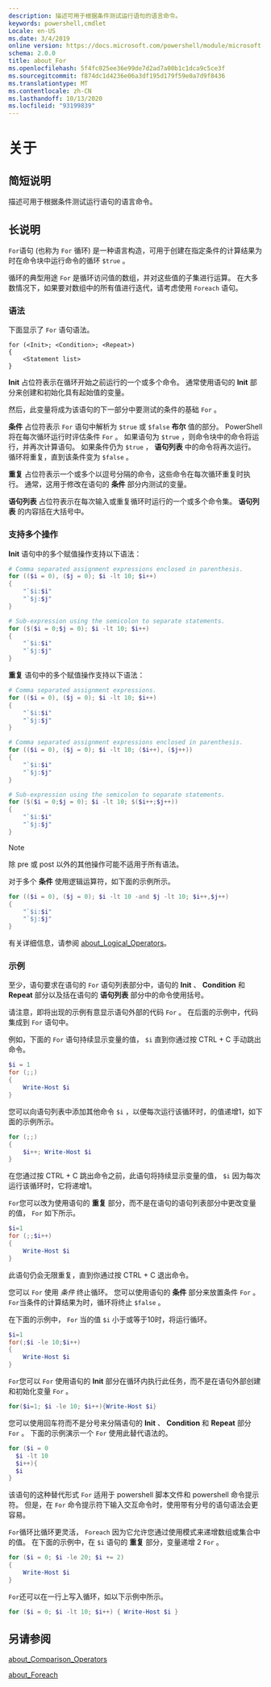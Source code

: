 ```yaml
---
description: 描述可用于根据条件测试运行语句的语言命令。
keywords: powershell,cmdlet
Locale: en-US
ms.date: 3/4/2019
online version: https://docs.microsoft.com/powershell/module/microsoft.powershell.core/about/about_for?view=powershell-6&WT.mc_id=ps-gethelp
schema: 2.0.0
title: about_For
ms.openlocfilehash: 5f4fc025ee36e99de7d2ad7a00b1c1dca9c5ce3f
ms.sourcegitcommit: f874dc1d4236e06a3df195d179f59e0a7d9f8436
ms.translationtype: MT
ms.contentlocale: zh-CN
ms.lasthandoff: 10/13/2020
ms.locfileid: "93199839"
---
```

# <a name="about-for"></a>关于

## <a name="short-description"></a>简短说明
描述可用于根据条件测试运行语句的语言命令。

## <a name="long-description"></a>长说明

`For`语句 (也称为 `For` 循环) 是一种语言构造，可用于创建在指定条件的计算结果为时在命令块中运行命令的循环 `$true` 。

循环的典型用途 `For` 是循环访问值的数组，并对这些值的子集进行运算。 在大多数情况下，如果要对数组中的所有值进行迭代，请考虑使用 `Foreach` 语句。

### <a name="syntax"></a>语法

下面显示了 `For` 语句语法。

```
for (<Init>; <Condition>; <Repeat>)
{
    <Statement list>
}
```

**Init** 占位符表示在循环开始之前运行的一个或多个命令。 通常使用语句的 **Init** 部分来创建和初始化具有起始值的变量。

然后，此变量将成为该语句的下一部分中要测试的条件的基础 `For` 。

**条件** 占位符表示 `For` 语句中解析为 `$true` 或 `$false` **布尔** 值的部分。 PowerShell 将在每次循环运行时评估条件 `For` 。 如果语句为 `$true` ，则命令块中的命令将运行，并再次计算语句。 如果条件仍为 `$true` ， **语句列表** 中的命令将再次运行。 循环将重复，直到该条件变为 `$false` 。

**重复** 占位符表示一个或多个以逗号分隔的命令，这些命令在每次循环重复时执行。 通常，这用于修改在语句的 **条件** 部分内测试的变量。

**语句列表** 占位符表示在每次输入或重复循环时运行的一个或多个命令集。 **语句列表** 的内容括在大括号中。

### <a name="support-for-multiple-operations"></a>支持多个操作

**Init** 语句中的多个赋值操作支持以下语法：

```powershell
# Comma separated assignment expressions enclosed in parenthesis.
for (($i = 0), ($j = 0); $i -lt 10; $i++)
{
    "`$i:$i"
    "`$j:$j"
}

# Sub-expression using the semicolon to separate statements.
for ($($i = 0;$j = 0); $i -lt 10; $i++)
{
    "`$i:$i"
    "`$j:$j"
}
```

**重复** 语句中的多个赋值操作支持以下语法：

```powershell
# Comma separated assignment expressions.
for (($i = 0), ($j = 0); $i -lt 10; $i++)
{
    "`$i:$i"
    "`$j:$j"
}

# Comma separated assignment expressions enclosed in parenthesis.
for (($i = 0), ($j = 0); $i -lt 10; ($i++), ($j++))
{
    "`$i:$i"
    "`$j:$j"
}

# Sub-expression using the semicolon to separate statements.
for ($($i = 0;$j = 0); $i -lt 10; $($i++;$j++))
{
    "`$i:$i"
    "`$j:$j"
}
```

> [!NOTE]
> 除 pre 或 post 以外的其他操作可能不适用于所有语法。

对于多个 **条件** 使用逻辑运算符，如下面的示例所示。

```powershell
for (($i = 0), ($j = 0); $i -lt 10 -and $j -lt 10; $i++,$j++)
{
    "`$i:$i"
    "`$j:$j"
}
```

有关详细信息，请参阅 [about_Logical_Operators](about_Logical_Operators.md)。

### <a name="examples"></a>示例

至少，语句要求在语句的 `For` 语句列表部分中，语句的 **Init** 、 **Condition** 和 **Repeat** 部分以及括在语句的 **语句列表** 部分中的命令使用括号。

请注意，即将出现的示例有意显示语句外部的代码 `For` 。 在后面的示例中，代码集成到 `For` 语句中。

例如，下面的 `For` 语句持续显示变量的值， `$i` 直到你通过按 CTRL + C 手动跳出命令。

```powershell
$i = 1
for (;;)
{
    Write-Host $i
}
```

您可以向语句列表中添加其他命令 `$i` ，以便每次运行该循环时，的值递增1，如下面的示例所示。

```powershell
for (;;)
{
    $i++; Write-Host $i
}
```

在您通过按 CTRL + C 跳出命令之前，此语句将持续显示变量的值， `$i` 因为每次运行该循环时，它将递增1。

`For`您可以改为使用语句的 **重复** 部分，而不是在语句的语句列表部分中更改变量的值， `For` 如下所示。

```powershell
$i=1
for (;;$i++)
{
    Write-Host $i
}
```

此语句仍会无限重复，直到你通过按 CTRL + C 退出命令。

您可以 `For` 使用 *条件* 终止循环。 您可以使用语句的 **条件** 部分来放置条件 `For` 。 `For`当条件的计算结果为时，循环将终止 `$false` 。

在下面的示例中， `For` 当的值 `$i` 小于或等于10时，将运行循环。

```powershell
$i=1
for(;$i -le 10;$i++)
{
    Write-Host $i
}
```

`For`您可以 `For` 使用语句的 **Init** 部分在循环内执行此任务，而不是在语句外部创建和初始化变量 `For` 。

```powershell
for($i=1; $i -le 10; $i++){Write-Host $i}
```

您可以使用回车符而不是分号来分隔语句的 **Init** 、 **Condition** 和 **Repeat** 部分 `For` 。 下面的示例演示一个 `For` 使用此替代语法的。

```powershell
for ($i = 0
  $i -lt 10
  $i++){
  $i
}
```

该语句的这种替代形式 `For` 适用于 powershell 脚本文件和 powershell 命令提示符。 但是，在 `For` 命令提示符下输入交互命令时，使用带有分号的语句语法会更容易。

`For`循环比循环更灵活， `Foreach` 因为它允许您通过使用模式来递增数组或集合中的值。 在下面的示例中，在 `$i` 语句的 **重复** 部分，变量递增 2 `For` 。

```powershell
for ($i = 0; $i -le 20; $i += 2)
{
    Write-Host $i
}
```

`For`还可以在一行上写入循环，如以下示例中所示。

```powershell
for ($i = 0; $i -lt 10; $i++) { Write-Host $i }
```

## <a name="see-also"></a>另请参阅

[about_Comparison_Operators](about_Comparison_Operators.md)

[about_Foreach](about_Foreach.md)
